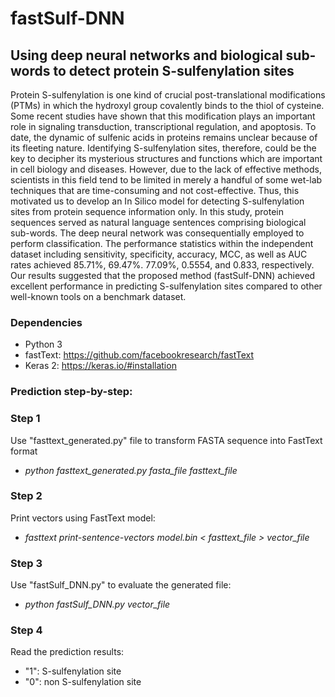 # fastSulf-DNN
## Using deep neural networks and biological sub-words to detect protein S-sulfenylation sites

Protein S-sulfenylation is one kind of crucial post-translational modifications (PTMs) in which the hydroxyl group covalently binds to the thiol of cysteine. Some recent studies have shown that this modification plays an important role in signaling transduction, transcriptional regulation, and apoptosis. To date, the dynamic of sulfenic acids in proteins remains unclear because of its fleeting nature. Identifying S-sulfenylation sites, therefore, could be the key to decipher its mysterious structures and functions which are important in cell biology and diseases. However, due to the lack of effective methods, scientists in this field tend to be limited in merely a handful of some wet-lab techniques that are time-consuming and not cost-effective. Thus, this motivated us to develop an In Silico model for detecting S-sulfenylation sites from protein sequence information only. In this study, protein sequences served as natural language sentences comprising biological sub-words. The deep neural network was consequentially employed to perform classification. The performance statistics within the independent dataset including sensitivity, specificity, accuracy, MCC, as well as AUC rates achieved 85.71%, 69.47%. 77.09%, 0.5554, and 0.833, respectively. Our results suggested that the proposed method (fastSulf-DNN) achieved excellent performance in predicting S-sulfenylation sites compared to other well-known tools on a benchmark dataset.

### Dependencies
- Python 3
- fastText: https://github.com/facebookresearch/fastText
- Keras 2: https://keras.io/#installation

### Prediction step-by-step:
### Step 1
Use "fasttext_generated.py" file to transform FASTA sequence into FastText format
- *python fasttext_generated.py fasta_file fasttext_file*

### Step 2
Print vectors using FastText model:
- *fasttext print-sentence-vectors model.bin < fasttext_file > vector_file*

### Step 3
Use "fastSulf_DNN.py" to evaluate the generated file:
- *python fastSulf_DNN.py vector_file*

### Step 4
Read the prediction results:
- "1": S-sulfenylation site
- "0": non S-sulfenylation site
